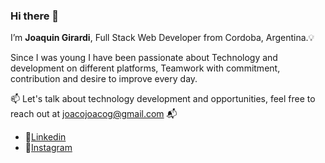### Hi there 👋

I’m **Joaquin Girardi**, Full Stack Web Developer from Cordoba, Argentina.💡

Since I was young I have been passionate about Technology and development on different platforms,
Teamwork with commitment, contribution and desire to improve every day.

:mailbox: Let's talk about technology development and opportunities, feel free to reach out at joacojoacog@gmail.com 📬

- 📍[Linkedin](https://www.linkedin.com/in/joaquingirardi/)
- 📍[Instagram](https://www.instagram.com/joacogirardi/)
